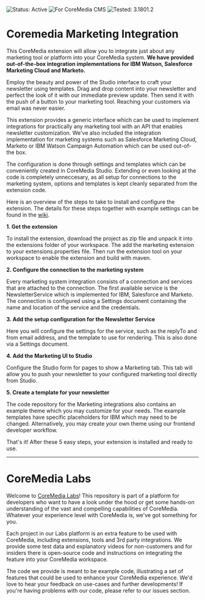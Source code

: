 ![Status: Active](https://documentation.coremedia.com/badges/badge_status_active.png "Status: Active")
![For CoreMedia CMS](https://documentation.coremedia.com/badges/badge_coremedia_cms.png "For CoreMedia CMS")
![Tested: 3.1801.2](https://documentation.coremedia.com/badges/badge_tested_coremedia_9-1801-2.png "Tested: 3.1801.2")

# Coremedia Marketing Integration

This CoreMedia extension will allow you to integrate just about any marketing tool or platform into your CoreMedia system. 
**We have provided out-of-the-box integration implementations for IBM Watson, Salesforce Marketing Cloud and Marketo.**

Employ the beauty and power of the Studio interface to craft your newsletter using templates. Drag and drop content into your newsletter and perfect the look of it with our immediate preview update.  Then send it with the push of a button to your marketing tool. Reaching your customers via email was never easier. 

This extension provides a generic interface which can be used to implement integrations for practically any marketing tool with an API that enables newsletter customization. We've also included the integration implementation for marketing systems such as Salesforce Marketing Cloud, Marketo or IBM Watson Campaign Automation which can be used out-of-the box. 

The configuration is done through settings and templates which can be conveniently created in CoreMedia Studio. Extending or  even looking at the code is completely unneccesary, as all setup for connections to the marketing system, options and templates is kept cleanly separated from the extension code. 

Here is an overview of the steps to take to install and configure the extension. The details for these steps together with example settings can be found in the [wiki](../../wiki). 

**1.  Get the extension**

To install the extension, download the project as zip file and unpack it into the extensions folder of your workspace. The  add the marketing extension to your extensions.properties file. Then run the extension tool on your workspace to enable the extension and build with maven. 

**2. Configure the connection to the marketing system**

Every marketing system integration consists of a connection and services that are attached to the connection. The first available service is the NewsletterService which is implemented for IBM, Salesforce and Marketo. The connection is configured using a Settings document containing the name and location of the service and the credentials. 

**3. Add the setup configuration for the Newsletter Service**

Here you will configure the settings for the service, such as the replyTo and from email address, and the template to use for rendering. This is also done via a Settings document.

**4. Add the Marketing UI to Studio**

Configure the Studio form for pages to show a Marketing tab. This tab will allow you to push your newsletter to your configured marketing tool directly from Studio. 

**5. Create a template for your newsletter**

The code repository for the Marketing integrations also contains an example theme which you may customize for your needs. The example templates have specific placeholders for IBM which may need to be changed. Alternatively, you may create your own theme using our frontend developer workflow. 

That's it! After these 5 easy steps, your extension is installed and ready to use. 

*******


# CoreMedia Labs

Welcome to [CoreMedia Labs](https://blog.coremedia.com/labs/)! This repository is part of a platform for developers who want
to have a look under the hood or get some hands-on understanding of the vast and compelling capabilities of CoreMedia.
Whatever your experience level with CoreMedia is, we've got something for you.

Each project in our Labs platform is an extra feature to be used with CoreMedia, including extensions,
tools and 3rd party integrations. We provide some test data and explanatory videos for non-customers and for insiders there is open-source code and instructions on integrating the feature into your CoreMedia workspace.

The code we provide is meant to be example code, illustrating a set of features that could be used to enhance your CoreMedia experience.
We'd love to hear your feedback on use-cases and further developments!
If you're having problems with our code, please refer to our issues section.
